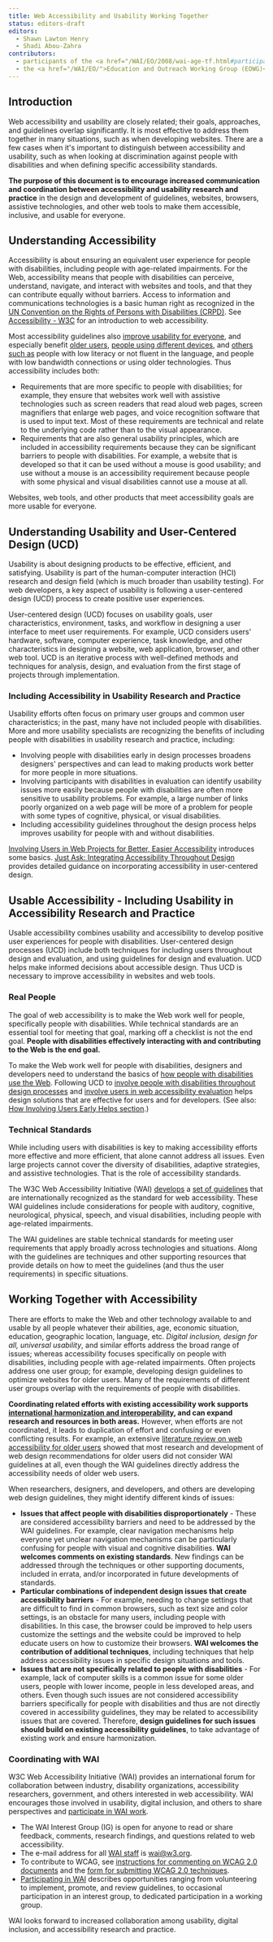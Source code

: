 ```yaml
---
title: Web Accessibility and Usability Working Together
status: editors-draft
editors:
  - Shawn Lawton Henry
  - Shadi Abou-Zahra
contributors:
  - participants of the <a href="/WAI/EO/2008/wai-age-tf.html#participants">WAI-AGE Task Force</a>
  - the <a href="/WAI/EO/">Education and Outreach Working Group (EOWG)</a>
---
```


## Introduction

Web accessibility and usability are closely related; their goals, approaches, and guidelines overlap significantly. It is most effective to address them together in many situations, such as when developing websites. There are a few cases when it's important to distinguish between accessibility and usability, such as when looking at discrimination against people with disabilities and when defining specific accessibility standards.

**The purpose of this document is to encourage increased communication and coordination between accessibility and usability research and practice** in the design and development of guidelines, websites, browsers, assistive technologies, and other web tools to make them accessible, inclusive, and usable for everyone.

## Understanding Accessibility

Accessibility is about ensuring an equivalent user experience for people with disabilities, including people with age-related impairments. For the Web, accessibility means that people with disabilities can perceive, understand, navigate, and interact with websites and tools, and that they can contribute equally without barriers. Access to information and communications technologies is a basic human right as recognized in the [UN Convention on the Rights of Persons with Disabilities (CRPD)](http://www.un.org/disabilities/default.asp?navid=12&pid=150). See [Accessibility - W3C](/standards/webdesign/accessibility) for an introduction to web accessibility.

Most accessibility guidelines also [improve usability for everyone](/WAI/bcase/fin.html#increase-use), and especially benefit [older users](/WAI/older-users/), [people using different devices](/WAI/mobile/), and [others such as](/WAI/bcase/soc#groups) people with low literacy or not fluent in the language, and people with low bandwidth connections or using older technologies. Thus accessibility includes both:

* Requirements that are more specific to people with disabilities; for example, they ensure that websites work well with assistive technologies such as screen readers that read aloud web pages, screen magnifiers that enlarge web pages, and voice recognition software that is used to input text. Most of these requirements are technical and relate to the underlying code rather than to the visual appearance.
* Requirements that are also general usability principles, which are included in accessibility requirements because they can be significant barriers to people with disabilities. For example, a website that is developed so that it can be used without a mouse is good usability; and use without a mouse is an accessibility requirement because people with some physical and visual disabilities cannot use a mouse at all.

Websites, web tools, and other products that meet accessibility goals are more usable for everyone.

## Understanding Usability and User-Centered Design (UCD)

Usability is about designing products to be effective, efficient, and satisfying. Usability is part of the human-computer interaction (HCI) research and design field (which is much broader than usability testing). For web developers, a key aspect of usability is following a user-centered design (UCD) process to create positive user experiences.

User-centered design (UCD) focuses on usability goals, user characteristics, environment, tasks, and workflow in designing a user interface to meet user requirements. For example, UCD considers users' hardware, software, computer experience, task knowledge, and other characteristics in designing a website, web application, browser, and other web tool. UCD is an iterative process with well-defined methods and techniques for analysis, design, and evaluation from the first stage of projects through implementation.

### Including Accessibility in Usability Research and Practice

Usability efforts often focus on primary user groups and common user characteristics; in the past, many have not included people with disabilities. More and more usability specialists are recognizing the benefits of including people with disabilities in usability research and practice, including:


* Involving people with disabilities early in design processes broadens designers' perspectives and can lead to making products work better for more people in more situations.
* Involving participants with disabilities in evaluation can identify usability issues more easily because people with disabilities are often more sensitive to usability problems. For example, a large number of links poorly organized on a web page will be more of a problem for people with some types of cognitive, physical, or visual disabilities.
* Including accessibility guidelines throughout the design process helps improves usability for people with and without disabilities.

[Involving Users in Web Projects for Better, Easier Accessibility](/WAI/users/involving) introduces some basics. [Just Ask: Integrating Accessibility Throughout Design](http://www.uiaccess.com/accessucd/overview.html) provides detailed guidance on incorporating accessibility in user-centered design.

## Usable Accessibility - Including Usability in Accessibility Research and Practice

Usable accessibility combines usability and accessibility to develop positive user experiences for people with disabilities. User-centered design processes (UCD) include both techniques for including users throughout design and evaluation, and using guidelines for design and evaluation. UCD helps make informed decisions about accessible design. Thus UCD is necessary to improve accessibility in websites and web tools.

### Real People

The goal of web accessibility is to make the Web work well for people, specifically people with disabilities. While technical standards are an essential tool for meeting that goal, marking off a checklist is not the end goal. **People with disabilities effectively interacting with and contributing to the Web is the end goal.**

To make the Web work well for people with disabilities, designers and developers need to understand the basics of [how people with disabilities use the Web](/WAI/intro/people-use-web). Following UCD to [involve people with disabilities throughout design processes](/WAI/users/involving) and [involve users in web accessibility evaluation](/WAI/eval/users) helps design solutions that are effective for users and for developers. (See also: [How Involving Users Early Helps section](/WAI/users/involving#why).)

### Technical Standards

While including users with disabilities is key to making accessibility efforts more effective and more efficient, that alone cannot address all issues. Even large projects cannot cover the diversity of disabilities, adaptive strategies, and assistive technologies. That is the role of accessibility standards.

The W3C Web Accessibility Initiative (WAI) [develops](/WAI/intro/w3c-process) a [set of guidelines](/WAI/guid-tech.html) that are internationally recognized as the standard for web accessibility. These WAI guidelines include considerations for people with auditory, cognitive, neurological, physical, speech, and visual disabilities, including people with age-related impairments.

The WAI guidelines are stable technical standards for meeting user requirements that apply broadly across technologies and situations. Along with the guidelines are techniques and other supporting resources that provide details on how to meet the guidelines (and thus the user requirements) in specific situations.

## Working Together with Accessibility

There are efforts to make the Web and other technology available to and usable by all people whatever their abilities, age, economic situation, education, geographic location, language, etc. *Digital inclusion, design for all, universal usability*, and similar efforts address the broad range of issues; whereas accessibility focuses specifically on people with disabilities, including people with age-related impairments. Often projects address one user group; for example, developing design guidelines to optimize websites for older users. Many of the requirements of different user groups overlap with the requirements of people with disabilities.

**Coordinating related efforts with existing accessibility work supports [international harmonization and interoperability](/WAI/Policy/harmon), and can expand research and resources in both areas.** However, when efforts are not coordinated, it leads to duplication of effort and confusing or even conflicting results. For example, an extensive [literature review on web accessibility for older users](/WAI/intro/wai-age-literature) showed that most research and development of web design recommendations for older users did not consider WAI guidelines at all, even though the WAI guidelines directly address the accessibility needs of older web users.

When researchers, designers, and developers, and others are developing web design guidelines, they might identify different kinds of issues:

* **Issues that affect people with disabilities disproportionately** - These are considered accessibility barriers and need to be addressed by the WAI guidelines. For example, clear navigation mechanisms help everyone yet unclear navigation mechanisms can be particularly confusing for people with visual and cognitive disabilities. **WAI welcomes comments on existing standards**. New findings can be addressed through the techniques or other supporting documents, included in errata, and/or incorporated in future developments of standards.
* **Particular combinations of independent design issues that create accessibility barriers** - For example, needing to change settings that are difficult to find in common browsers, such as text size and color settings, is an obstacle for many users, including people with disabilities. In this case, the browser could be improved to help users customize the settings and the website could be improved to help educate users on how to customize their browsers. **WAI welcomes the contribution of additional techniques**, including techniques that help address accessibility issues in specific design situations and tools.
* **Issues that are not specifically related to people with disabilities** - For example, lack of computer skills is a common issue for some older users, people with lower income, people in less developed areas, and others. Even though such issues are not considered accessibility barriers specifically for people with disabilities and thus are not directly covered in accessibility guidelines, they may be related to accessibility issues that are covered. Therefore, **design guidelines for such issues should build on existing accessibility guidelines**, to take advantage of existing work and ensure harmonization.

### Coordinating with WAI

W3C Web Accessibility Initiative (WAI) provides an international forum for collaboration between industry, disability organizations, accessibility researchers, government, and others interested in web accessibility. WAI encourages those involved in usability, digital inclusion, and others to share perspectives and [participate in WAI work](/WAI/participation).

* The WAI Interest Group (IG) is open for anyone to read or share feedback, comments, research findings, and questions related to web accessibility.
* The e-mail address for all [WAI staff](/People/domain?domain=Web+Accessibility+Initiative) is [wai@w3.org](mailto:wai@w3.org).
* To contribute to WCAG, see [instructions for commenting on WCAG 2.0 documents](/WAI/WCAG20/comments/) and the [form for submitting WCAG 2.0 techniques](/WAI/GL/WCAG20/TECHS-SUBMIT/).
* [Participating in WAI](/WAI/participation) describes opportunities ranging from volunteering to implement, promote, and review guidelines, to occasional participation in an interest group, to dedicated participation in a working group.

WAI looks forward to increased collaboration among usability, digital inclusion, and accessibility research and practice.